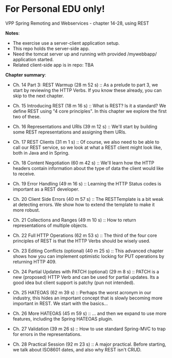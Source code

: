 # For Personal EDU only! #

VPP Spring Remoting and Webservices - chapter 14-28, using REST

**Notes**: 
 - The exercise use a server-client application setup.
 - This repo holds the server-side app.
 - Need the tomcat server up and running with provided /mywebbapp/ application started.
 - Related client-side app is in repo: TBA

**Chapter summary**:
- Ch. 14 Part 3: REST Warmup (28 m 52 s) :: As a prelude to part 3, we
	start by reviewing the HTTP Verbs. If you know these already, you
	can skip to the next chapter.
- Ch. 15 Introducing REST (18 m 16 s) :: What is REST? Is it a standard? We
define REST using "4 core principles". In this chapter we explore the
first two of these.

- Ch. 16 Representations and URIs (39 m 12 s) :: We'll start by building some
REST representations and assigning them URIs.

- Ch. 17 REST Clients (31 m 1 s) :: Of course, we also need to be able to call
our REST service, so we look at what a REST client might look like,
both in Java and in Spring.

- Ch. 18 Content Negotiation (60 m 42 s) :: We'll learn how the HTTP headers
contain information about the type of data the client would like to
receive.

- Ch. 19 Error Handling (49 m 16 s) :: Learning the HTTP Status codes is
important as a REST developer.

- Ch. 20 Client Side Errors (40 m 57 s) :: The RESTTemplate is a bit weak at
detecting errors. We show how to extend the template to make it more
robust.

- Ch. 21 Collections and Ranges (49 m 10 s) :: How to return representations
of multiple objects.

- Ch. 22 Full HTTP Operations (62 m 53 s) :: The third of the four core
principles of REST is that the HTTP Verbs should be wisely used.

- Ch. 23 Editing Conflicts (optional) (40 m 25 s) :: This advanced chapter
shows how you can implement optimistic locking for PUT operations by
returning HTTP 409.

- Ch. 24 Partial Updates with PATCH (optional) (29 m 8 s) :: PATCH is a new
(proposed) HTTP Verb and can be used for partial updates. Its a good
idea but client support is patchy (pun not intended).

- Ch. 25 HATEOAS (62 m 39 s) :: Perhaps the worst acronym in our industry,
this hides an important concept that is slowly becoming more important
in REST. We start with the basics...

- Ch. 26 More HATEOAS (45 m 59 s) :: ... and then we expand to use more features, including the Spring HATEOAS plugin.		

- Ch. 27 Validation (39 m 26 s) :: How to use standard Spring-MVC to trap for
errors in the representations.

- Ch. 28 Practical Session (92 m 23 s) :: A major practical. Before starting,
we talk about ISO8601 dates, and also why REST isn't CRUD.

